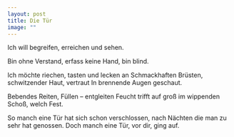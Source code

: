 ```yaml
---
layout: post
title: Die Tür
image: "" 
---
```


Ich will begreifen, erreichen und sehen.

Bin ohne Verstand, erfass keine Hand, bin blind.

Ich möchte riechen, tasten und lecken an
Schmackhaften Brüsten, schwitzender Haut, vertraut 
In brennende Augen geschaut.

Bebendes Reiten, Füllen – entgleiten
Feucht trifft auf groß im wippenden Schoß, welch Fest.

So manch eine Tür hat sich schon verschlossen,
nach Nächten die man zu sehr hat genossen.
Doch manch eine Tür, vor dir, ging auf.